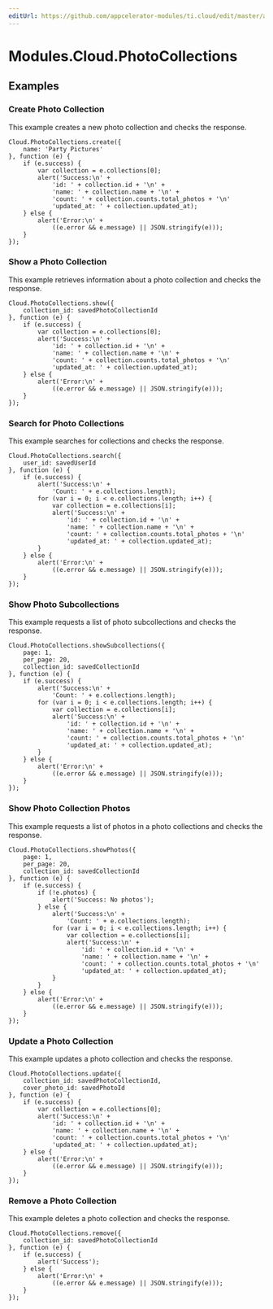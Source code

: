 ```yaml
---
editUrl: https://github.com/appcelerator-modules/ti.cloud/edit/master/apidoc/PhotoCollections/PhotoCollections.yml
---
```

# Modules.Cloud.PhotoCollections

<TypeHeader/>

## Examples

### Create Photo Collection

This example creates a new photo collection and checks the response.

    Cloud.PhotoCollections.create({
        name: 'Party Pictures'
    }, function (e) {
        if (e.success) {
            var collection = e.collections[0];
            alert('Success:\n' +
                'id: ' + collection.id + '\n' +
                'name: ' + collection.name + '\n' +
                'count: ' + collection.counts.total_photos + '\n'
                'updated_at: ' + collection.updated_at);
        } else {
            alert('Error:\n' +
                ((e.error && e.message) || JSON.stringify(e)));
        }
    });

### Show a Photo Collection

This example retrieves information about a photo collection and checks the response.

    Cloud.PhotoCollections.show({
        collection_id: savedPhotoCollectionId
    }, function (e) {
        if (e.success) {
            var collection = e.collections[0];
            alert('Success:\n' +
                'id: ' + collection.id + '\n' +
                'name: ' + collection.name + '\n' +
                'count: ' + collection.counts.total_photos + '\n'
                'updated_at: ' + collection.updated_at);
        } else {
            alert('Error:\n' +
                ((e.error && e.message) || JSON.stringify(e)));
        }
    });

### Search for Photo Collections

This example searches for collections and checks the response.

    Cloud.PhotoCollections.search({
        user_id: savedUserId
    }, function (e) {
        if (e.success) {
            alert('Success:\n' +
                'Count: ' + e.collections.length);
            for (var i = 0; i < e.collections.length; i++) {
                var collection = e.collections[i];
                alert('Success:\n' +
                    'id: ' + collection.id + '\n' +
                    'name: ' + collection.name + '\n' +
                    'count: ' + collection.counts.total_photos + '\n'
                    'updated_at: ' + collection.updated_at);
            }
        } else {
            alert('Error:\n' +
                ((e.error && e.message) || JSON.stringify(e)));
        }
    });

### Show Photo Subcollections

This example requests a list of photo subcollections and checks the response.

    Cloud.PhotoCollections.showSubcollections({
        page: 1,
        per_page: 20,
        collection_id: savedCollectionId
    }, function (e) {
        if (e.success) {
            alert('Success:\n' +
                'Count: ' + e.collections.length);
            for (var i = 0; i < e.collections.length; i++) {
                var collection = e.collections[i];
                alert('Success:\n' +
                    'id: ' + collection.id + '\n' +
                    'name: ' + collection.name + '\n' +
                    'count: ' + collection.counts.total_photos + '\n'
                    'updated_at: ' + collection.updated_at);
            }
        } else {
            alert('Error:\n' +
                ((e.error && e.message) || JSON.stringify(e)));
        }
    });

### Show Photo Collection Photos

This example requests a list of photos in a photo collections and checks the response.

    Cloud.PhotoCollections.showPhotos({
        page: 1,
        per_page: 20,
        collection_id: savedCollectionId
    }, function (e) {
        if (e.success) {
            if (!e.photos) {
                alert('Success: No photos');
            } else {
                alert('Success:\n' +
                    'Count: ' + e.collections.length);
                for (var i = 0; i < e.collections.length; i++) {
                    var collection = e.collections[i];
                    alert('Success:\n' +
                        'id: ' + collection.id + '\n' +
                        'name: ' + collection.name + '\n' +
                        'count: ' + collection.counts.total_photos + '\n'
                        'updated_at: ' + collection.updated_at);
                }
            }
        } else {
            alert('Error:\n' +
                ((e.error && e.message) || JSON.stringify(e)));
        }
    });

### Update a Photo Collection

This example updates a photo collection and checks the response.

    Cloud.PhotoCollections.update({
        collection_id: savedPhotoCollectionId,
        cover_photo_id: savedPhotoId
    }, function (e) {
        if (e.success) {
            var collection = e.collections[0];
            alert('Success:\n' +
                'id: ' + collection.id + '\n' +
                'name: ' + collection.name + '\n' +
                'count: ' + collection.counts.total_photos + '\n'
                'updated_at: ' + collection.updated_at);
        } else {
            alert('Error:\n' +
                ((e.error && e.message) || JSON.stringify(e)));
        }
    });

### Remove a Photo Collection

This example deletes a photo collection and checks the response.

    Cloud.PhotoCollections.remove({
        collection_id: savedPhotoCollectionId
    }, function (e) {
        if (e.success) {
            alert('Success');
        } else {
            alert('Error:\n' +
                ((e.error && e.message) || JSON.stringify(e)));
        }
    });

<ApiDocs/>
